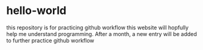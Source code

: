 # hello-world
this repository is for practicing github workflow
this website will hopfully help me understand programming.
After a month, a new entry will be added
to further practice github workflow
